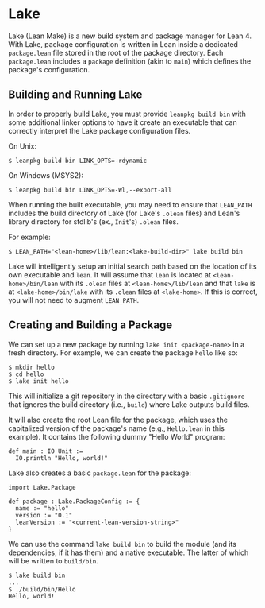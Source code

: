 # Lake

Lake (Lean Make) is a new build system and package manager for Lean 4.
With Lake, package configuration is written in Lean inside a dedicated `package.lean` file stored in the root of the package directory. Each `package.lean` includes a `package` definition (akin to `main`) which defines the package's configuration.

## Building and Running Lake

In order to properly build Lake, you must provide `leanpkg build bin` with some additional linker options to have it create an executable that can correctly interpret the Lake package configuration files.

On Unix:

```
$ leanpkg build bin LINK_OPTS=-rdynamic
```

On Windows (MSYS2):

```
$ leanpkg build bin LINK_OPTS=-Wl,--export-all
```

When running the built executable, you may need to ensure that `LEAN_PATH` includes the build directory of Lake (for Lake's `.olean` files) and Lean's library directory for stdlib's (ex., `Init`'s) `.olean` files.

For example:

```
$ LEAN_PATH="<lean-home>/lib/lean:<lake-build-dir>" lake build bin
```

Lake will intelligently setup an initial search path based on the location
of its own executable and `lean`. It will assume that `lean` is located at `<lean-home>/bin/lean` with its `.olean` files at `<lean-home>/lib/lean` and that `lake` is at `<lake-home>/bin/lake` with its `.olean` files at `<lake-home>`. If this is correct, you will not need to augment `LEAN_PATH`.

## Creating and Building a Package

We can set up a new package by running `lake init <package-name>` in a fresh directory. For example, we can create the package `hello` like so:

```
$ mkdir hello
$ cd hello
$ lake init hello
```

This will initialize a git repository in the directory with a basic `.gitignore` that ignores the build directory (i.e., `build`) where Lake outputs build files.

It will also create the root Lean file for the package, which uses the capitalized version of the package's name (e.g., `Hello.lean` in this example). It contains the following dummy "Hello World" program:

```lean
def main : IO Unit :=
  IO.println "Hello, world!"
```

Lake also creates a basic `package.lean` for the package:

```lean
import Lake.Package

def package : Lake.PackageConfig := {
  name := "hello"
  version := "0.1"
  leanVersion := "<current-lean-version-string>"
}
```

We can use the command `lake build bin` to build the module (and its dependencies, if it has them) and a native executable. The latter of which will be written to `build/bin`.

```
$ lake build bin
...
$ ./build/bin/Hello
Hello, world!
```
